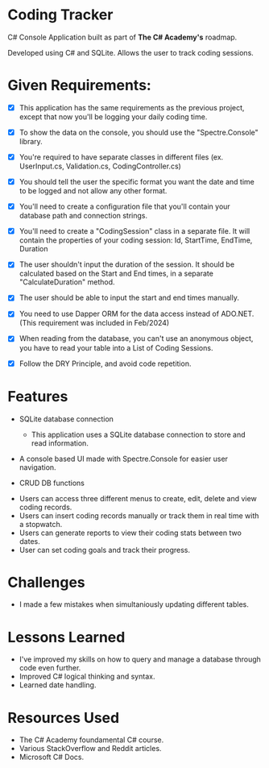 # Coding Tracker
C# Console Application built as part of **The C# Academy's** roadmap.

Developed using C# and SQLite. Allows the user to track coding sessions.

# Given Requirements:

- [x] This application has the same requirements as the previous project, except that now you'll be logging your daily coding time.

- [x] To show the data on the console, you should use the "Spectre.Console" library.

- [x] You're required to have separate classes in different files (ex. UserInput.cs, Validation.cs, CodingController.cs)

- [x] You should tell the user the specific format you want the date and time to be logged and not allow any other format.

- [x] You'll need to create a configuration file that you'll contain your database path and connection strings.

- [x] You'll need to create a "CodingSession" class in a separate file. It will contain the properties of your coding session: Id, StartTime, EndTime, Duration

- [x] The user shouldn't input the duration of the session. It should be calculated based on the Start and End times, in a separate "CalculateDuration" method.

- [x] The user should be able to input the start and end times manually.

- [x] You need to use Dapper ORM for the data access instead of ADO.NET. (This requirement was included in Feb/2024)

- [x] When reading from the database, you can't use an anonymous object, you have to read your table into a List of Coding Sessions.

- [x] Follow the DRY Principle, and avoid code repetition.

# Features

* SQLite database connection

	- This application uses a SQLite database connection to store and read information.

* A console based UI made with Spectre.Console for easier user navigation.

* CRUD DB functions
  
 - Users can access three different menus to create, edit, delete and view coding records.
 - Users can insert coding records manually or track them in real time with a stopwatch.
 - Users can generate reports to view their coding stats between two dates.
 - User can set coding goals and track their progress.

# Challenges
	
- I made a few mistakes when simultaniously updating different tables.

# Lessons Learned
- I've improved my skills on how to query and manage a database through code even further.
- Improved C# logical thinking and syntax.
- Learned date handling.

# Resources Used
- The C# Academy foundamental C# course.
- Various StackOverflow and Reddit articles.
- Microsoft C# Docs.

